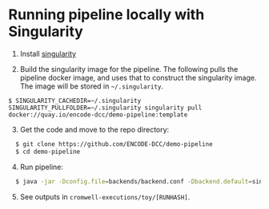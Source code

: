 # Running pipeline locally with Singularity

1. Install [singularity](https://www.sylabs.io/guides/2.6/user-guide/installation.html)

2. Build the singularity image for the pipeline. The following pulls the pipeline docker image, and uses that to construct the singularity image. The image will be stored in `~/.singularity`.
```
$ SINGULARITY_CACHEDIR=~/.singularity SINGULARITY_PULLFOLDER=~/.singularity singularity pull docker://quay.io/encode-dcc/demo-pipeline:template
```

3. Get the code and move to the repo directory:

```bash
  $ git clone https://github.com/ENCODE-DCC/demo-pipeline
  $ cd demo-pipeline
```

4. Run pipeline:

```bash
  $ java -jar -Dconfig.file=backends/backend.conf -Dbackend.default=singularity cromwell-35.jar run toy.wdl -i examples/local/input.json -o workflow_opts/singularity.json
```

5. See outputs in `cromwell-executions/toy/[RUNHASH]`.
